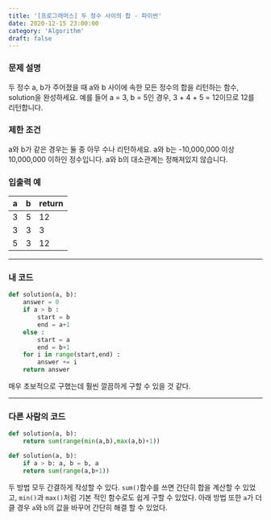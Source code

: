 ```yaml
---
title: '[프로그래머스] 두 정수 사이의 합 - 파이썬'
date: 2020-12-15 23:00:00
category: 'Algorithm'
draft: false
---
```

### 문제 설명
두 정수 a, b가 주어졌을 때 a와 b 사이에 속한 모든 정수의 합을 리턴하는 함수, solution을 완성하세요.
예를 들어 a = 3, b = 5인 경우, 3 + 4 + 5 = 12이므로 12를 리턴합니다.


### 제한 조건
a와 b가 같은 경우는 둘 중 아무 수나 리턴하세요.
a와 b는 -10,000,000 이상 10,000,000 이하인 정수입니다.
a와 b의 대소관계는 정해져있지 않습니다.


### 입출력 예
|a|	b	|return|
|---|---|---|
|3	|5	|12|
|3|	3|	3|
|5|	3|	12|
---


###  내 코드
```python
def solution(a, b):
    answer = 0
    if a > b :
        start = b
        end = a+1
    else :
        start = a
        end = b+1
    for i in range(start,end) :
        answer += i
    return answer
```
매우 초보적으로 구했는데 훨씬 깔끔하게 구할 수 있을 것 같다.

---


### 다른 사람의 코드
```python
def solution(a, b):
    return sum(range(min(a,b),max(a,b)+1))

def solution(a, b):
    if a > b: a, b = b, a
    return sum(range(a,b+1))
```
두 방법 모두 간결하게 작성할 수 있다. `sum()`함수를 쓰면 간단히 합을 계산할 수 있었고, `min()`과 `max()`처럼 기본 적인 함수로도 쉽게 구할 수 있었다. 아래 방법 또한 `a`가 더 클 경우 `a`와 `b`의 값을 바꾸어 간단히 해결 할 수 있었다.